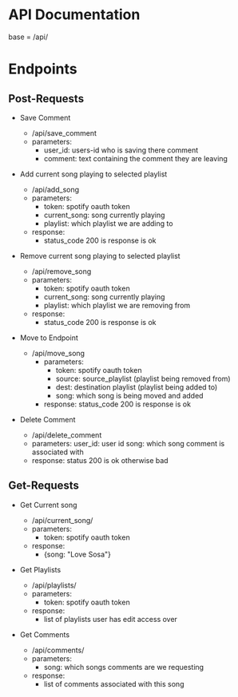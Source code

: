 # API Documentation

base = /api/

# Endpoints

## Post-Requests
- Save Comment
    - /api/save_comment
    - parameters:
        - user_id: users-id who is saving there comment
        - comment: text containing the comment they are leaving

- Add current song playing to selected playlist
    - /api/add_song
    - parameters:
        - token: spotify oauth token
        - current_song: song currently playing
        - playlist: which playlist we are adding to
    - response:
        - status_code 200 is response is ok

- Remove current song playing to selected playlist
    - /api/remove_song
    - parameters:
        - token: spotify oauth token
        - current_song: song currently playing
        - playlist: which playlist we are removing from
    - response:
        - status_code 200 is response is ok

-  Move to Endpoint
    - /api/move_song
        - parameters:
            - token: spotify oauth token
            - source: source_playlist (playlist being removed from)
            - dest: destination playlist (playlist being added to)
            - song: which song is being moved and added
        - response:
            status_code 200 is response is ok

- Delete Comment
    - /api/delete_comment
    - parameters:
        user_id: user id
        song: which song comment is associated with
    - response:
        status 200 is ok
        otherwise bad

## Get-Requests
- Get Current song
    - /api/current_song/ 
    - parameters:
        - token: spotify oauth token
    - response:
        - {song: "Love Sosa"}
    
- Get Playlists
    - /api/playlists/ 
    - parameters:
        - token: spotify oauth token
    - response:
        - list of playlists user has edit access over

- Get Comments
    - /api/comments/ 
    - parameters:
        - song: which songs comments are we requesting
    - response:
        - list of comments associated with this song





